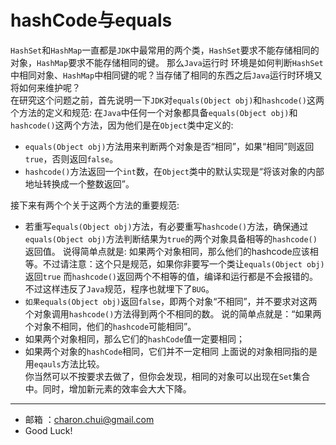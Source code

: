 hashCode与equals
===

`HashSet`和`HashMap`一直都是`JDK`中最常用的两个类，`HashSet`要求不能存储相同的对象，`HashMap`要求不能存储相同的键。 那么`Java`运行时
环境是如何判断`HashSet`中相同对象、`HashMap`中相同键的呢？当存储了相同的东西之后`Java`运行时环境又将如何来维护呢？             
在研究这个问题之前，首先说明一下`JDK`对`equals(Object obj)`和`hashcode()`这两个方法的定义和规范:
在`Java`中任何一个对象都具备`equals(Object obj)`和`hashcode()`这两个方法，因为他们是在`Object`类中定义的:     
- `equals(Object obj)`方法用来判断两个对象是否“相同”，如果“相同”则返回`true`，否则返回`false`。 
- `hashcode()`方法返回一个`int`数，在`Object`类中的默认实现是“将该对象的内部地址转换成一个整数返回”。           

接下来有两个个关于这两个方法的重要规范:    
- 若重写`equals(Object obj)`方法，有必要重写`hashcode()`方法，确保通过`equals(Object obj)`方法判断结果为`true`的两个对象具备相等的`hashcode()`返回值。
    说得简单点就是:  如果两个对象相同，那么他们的hashcode应该相等。不过请注意：这个只是规范，如果你非要写一个类让`equals(Object obj)`返回`true`
	而`hashcode()`返回两个不相等的值，编译和运行都是不会报错的。不过这样违反了`Java`规范，程序也就埋下了`BUG`。 
- `如果equals(Object obj)`返回`false`，即两个对象“不相同”，并不要求对这两个对象调用`hashcode()`方法得到两个不相同的数。
    说的简单点就是：“如果两个对象不相同，他们的`hashcode`可能相同”。 
- 如果两个对象相同，那么它们的`hashCode`值一定要相同；
- 如果两个对象的`hashCode`相同，它们并不一定相同
上面说的对象相同指的是用`eqauls`方法比较。    
你当然可以不按要求去做了，但你会发现，相同的对象可以出现在`Set`集合中。同时，增加新元素的效率会大大下降。

---
- 邮箱 ：charon.chui@gmail.com  
- Good Luck! 

	
